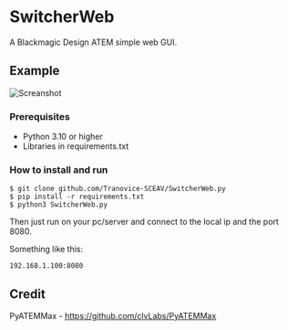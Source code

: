 # SwitcherWeb

A Blackmagic Design ATEM simple web GUI.
## Example
![Screanshot](https://i.imgur.com/6LEvJAp.png)

### Prerequisites

* Python 3.10 or higher
* Libraries in requirements.txt

### How to install and run

```
$ git clone github.com/Tranovice-SCEAV/SwitcherWeb.py
$ pip install -r requirements.txt
$ python3 SwitcherWeb.py
```
Then just run on your pc/server and connect to the local ip and the port 8080.

Something like this:
```
192.168.1.100:8080
```
## Credit
PyATEMMax - https://github.com/clvLabs/PyATEMMax